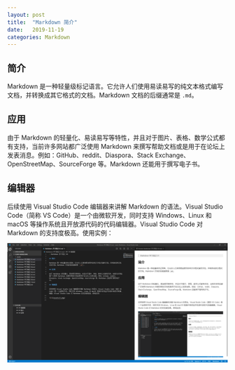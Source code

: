```yaml
---
layout: post
title:  "Markdown 简介"
date:   2019-11-19 
categories: Markdown
---
```


## 简介

Markdown 是一种轻量级标记语言。它允许人们使用易读易写的纯文本格式编写文档，并转换成其它格式的文档。Markdown 文档的后缀通常是 `.md`。

## 应用

由于 Markdown 的轻量化、易读易写等特性，并且对于图片、表格、数学公式都有支持，当前许多网站都广泛使用 Markdown 来撰写帮助文档或是用于在论坛上发表消息。例如：GitHub、reddit、Diaspora、Stack Exchange、OpenStreetMap、SourceForge 等。Markdown 还能用于撰写电子书。

## 编辑器

后续使用 Visual Studio Code 编辑器来讲解 Markdown 的语法。Visual Studio Code（简称 VS Code）是一个由微软开发，同时支持 Windows、Linux 和 macOS 等操作系统且开放源代码的代码编辑器。Visual Studio Code 对 Markdown 的支持度极高。使用实例：

![1](../assets/image/1.png)
